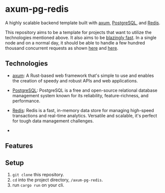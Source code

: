 # axum-pg-redis

A highly scalable backend template built with [axum](https://github.com/tokio-rs/axum/), [PostgreSQL](https://www.postgresql.org/), and [Redis](https://redis.io/).

This repository aims to be a template for projects that want to utilize the technologies mentioned above. It also aims to be 
[blazingly fast](https://i.redd.it/t7ns9qtb5gh81.jpg). In a single node and on a normal day, it should be able to handle a few hundred thousand concurrent requests as shown [here](https://web-frameworks-benchmark.netlify.app/compare?f=axum,laravel,fastify,fastapi) and [here](https://github.com/programatik29/rust-web-benchmarks/blob/master/result/hello-world.md).

## Technologies

- [axum](https://github.com/tokio-rs/axum/): A Rust-based web framework that's simple to use and enables the creation of speedy and robust APIs and web applications.

- [PostgreSQL](https://www.postgresql.org/): PostgreSQL is a free and open-source relational database management system known for its reliability, feature-richness, and performance.

- [Redis](https://redis.io/): Redis is a fast, in-memory data store for managing high-speed transactions and real-time analytics. Versatile and scalable, it's perfect for tough data management challenges.

-

## Features


## Setup

1. `git clone` this repository.
2. `cd` into the project directory, `/axum-pg-redis`.
3. run `cargo run` on your cli.
